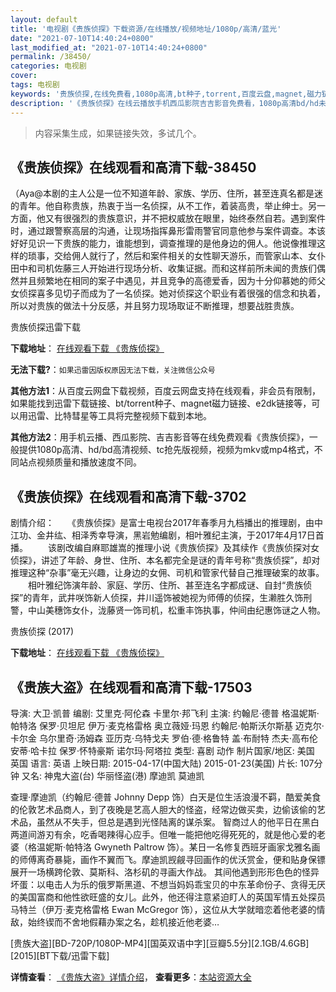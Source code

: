 ```yaml
---
layout: default
title: '电视剧《贵族侦探》下载资源/在线播放/视频地址/1080p/高清/蓝光'
date: "2021-07-10T14:40:24+0800"
last_modified_at: "2021-07-10T14:40:24+0800"
permalink: /38450/
categories: 电视剧
cover:
tags: 电视剧
keywords: '贵族侦探,在线免费看,1080p高清,bt种子,torrent,百度云盘,magnet,磁力链,迅雷下载资源'
description: '《贵族侦探》在线云播放手机西瓜影院吉吉影音免费看，1080p高清bd/hd未删减完整版和tc抢先枪版，mkv/mp4格式，附带bt/torrent种子、magnet/磁力链、百度云盘、网盘资源迅雷下载链接'
---
```


>内容采集生成，如果链接失效，多试几个。


## 《贵族侦探》在线观看和高清下载-38450

（Aya@本剧的主人公是一位不知道年龄、家族、学历、住所，甚至连真名都是迷的青年。他自称贵族，热衷于当一名侦探，从不工作，着装高贵，举止绅士。另一方面，他又有很强烈的贵族意识，并不把权威放在眼里，始终泰然自若。遇到案件时，通过跟警察高层的沟通，让现场指挥鼻形雷雨警官同意他参与案件调查。本该好好见识一下贵族的能力，谁能想到，调查推理的是他身边的佣人。他说像推理这样的琐事，交给佣人就行了，然后和案件相关的女性聊天游乐，而管家山本、女仆田中和司机佐藤三人开始进行现场分析、收集证据。而和这样前所未闻的贵族们偶然并且频繁地在相同的案子中遇见，并且竞争的高德爱香，因为十分仰慕她的师父女侦探喜多见切子而成为了一名侦探。她对侦探这个职业有着很强的信念和执着，所以对贵族的做法十分反感，并且努力现场取证不断推理，想要战胜贵族。


贵族侦探迅雷下载

**下载地址**： [在线观看下载 《贵族侦探》](https://www.993dy.com//vod-detail-id-25987.html) 


**无法下载?**：`如果迅雷因版权原因无法下载，关注微信公众号 `

**其他方法1**：从百度云网盘下载视频，百度云网盘支持在线观看，非会员有限制，如果能找到迅雷下载链接、bt/torrent种子、magnet磁力链接、e2dk链接等，可以用迅雷、比特彗星等工具将完整视频下载到本地。

**其他方法2**：用手机云播、西瓜影院、吉吉影音等在线免费观看《贵族侦探》，一般提供1080p高清、hd/bd高清视频、tc抢先版视频，视频为mkv或mp4格式，不同站点视频质量和播放速度不同。


## 《贵族侦探》在线观看和高清下载-3702

剧情介绍：　　《贵族侦探》是富士电视台2017年春季月九档播出的推理剧，由中江功、金井纮、相泽秀幸导演，黑岩勉编剧，相叶雅纪主演，于2017年4月17日首播。 　　该剧改编自麻耶雄嵩的推理小说《贵族侦探》及其续作《贵族侦探对女侦探》，讲述了年龄、身世、住所、本名都完全是谜的青年号称“贵族侦探”，却对推理这种“杂事”毫无兴趣，让身边的女佣、司机和管家代替自己推理破案的故事。 　　相叶雅纪饰演年龄、家庭、学历、住所、甚至连名字都成谜、自封“贵族侦探”的青年，武井咲饰新人侦探，井川遥饰被她视为师傅的侦探，生濑胜久饰刑警，中山美穗饰女仆，泷藤贤一饰司机，松重丰饰执事，仲间由纪惠饰谜之人物。


贵族侦探 (2017)

**下载地址**： [在线观看下载 《贵族侦探》](https://www.btbtdy.me/btdy/dy11035.html) 


## 《贵族大盗》在线观看和高清下载-17503

导演: 大卫·凯普 编剧: 艾里克·阿伦森 卡里尔·邦飞利 主演: 约翰尼·德普 格温妮斯·帕特洛 保罗·贝坦尼 伊万·麦克格雷格 奥立薇娅·玛恩 约翰尼·帕斯沃尔斯基 迈克尔·卡尔金 乌尔里奇·汤姆森 亚历克·乌特戈夫 罗伯·德·格鲁特 盖·布耐特 杰夫·高布伦 安蒂·哈卡拉 保罗·怀特豪斯 诺尔玛·阿塔拉 类型: 喜剧 动作 制片国家/地区: 美国 英国 语言: 英语 上映日期: 2015-04-17(中国大陆) 2015-01-23(美国) 片长: 107分钟 又名: 神鬼大盗(台) 华丽怪盗(港) 摩迪凯 莫迪凯

查理·摩迪凯（约翰尼·德普 Johnny Depp 饰）白天是位生活浪漫不羁，酷爱美食的伦敦艺术品商人，到了夜晚是艺高人胆大的怪盗，经常边做买卖，边偷该偷的艺术品，虽然从不失手，但总是遇到光怪陆离的谋杀案。 智商过人的他平日在黑白两道间游刃有余，吃香喝辣得心应手。但唯一能把他吃得死死的，就是他心爱的老婆（格温妮斯·帕特洛 Gwyneth Paltrow 饰）。某日一名修复西班牙画家戈雅名画的师傅离奇暴毙，画作不翼而飞。摩迪凯觊觎寻回画作的优沃赏金，便和贴身保镖展开一场横跨伦敦、莫斯科、洛杉矶的寻画大作战。 其间他遇到形形色色的怪异坏蛋：以电击人为乐的俄罗斯黑道、不想当妈妈乖宝贝的中东革命份子、贪得无厌的美国富商和他性欲旺盛的女儿。此外，他还得注意紧迫盯人的英国军情五处探员马特兰（伊万·麦克格雷格 Ewan McGregor 饰），这位从大学就暗恋着他老婆的情敌，始终锲而不舍地假藉办案之名，趁机接近他老婆…


[贵族大盗][BD-720P/1080P-MP4][国英双语中字][豆瓣5.5分][2.1GB/4.6GB][2015][BT下载/迅雷下载]

**详情查看**： [《贵族大盗》详情介绍](/movie/17503/)， **查看更多**：[本站资源大全](/movie/t/all/)

